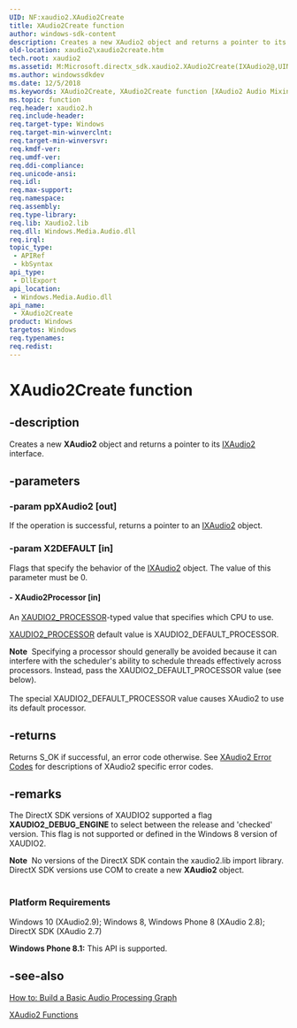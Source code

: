 ```yaml
---
UID: NF:xaudio2.XAudio2Create
title: XAudio2Create function
author: windows-sdk-content
description: Creates a new XAudio2 object and returns a pointer to its IXAudio2 interface.
old-location: xaudio2\xaudio2create.htm
tech.root: xaudio2
ms.assetid: M:Microsoft.directx_sdk.xaudio2.XAudio2Create(IXAudio2@,UINT32,XAUDIO2_PROCESSOR)
ms.author: windowssdkdev
ms.date: 12/5/2018
ms.keywords: XAudio2Create, XAudio2Create function [XAudio2 Audio Mixing APIs], xaudio2.xaudio2create, xaudio2/XAudio2Create
ms.topic: function
req.header: xaudio2.h
req.include-header: 
req.target-type: Windows
req.target-min-winverclnt: 
req.target-min-winversvr: 
req.kmdf-ver: 
req.umdf-ver: 
req.ddi-compliance: 
req.unicode-ansi: 
req.idl: 
req.max-support: 
req.namespace: 
req.assembly: 
req.type-library: 
req.lib: Xaudio2.lib
req.dll: Windows.Media.Audio.dll
req.irql: 
topic_type:
 - APIRef
 - kbSyntax
api_type:
 - DllExport
api_location:
 - Windows.Media.Audio.dll
api_name:
 - XAudio2Create
product: Windows
targetos: Windows
req.typenames: 
req.redist: 
---
```


# XAudio2Create function


## -description


Creates a new <b>XAudio2</b> object and returns a pointer to its <a href="https://msdn.microsoft.com/en-us/library/Ee415908(v=VS.85).aspx">IXAudio2</a> interface.


## -parameters




### -param ppXAudio2 [out]

If the operation is successful, returns a pointer to an <a href="https://msdn.microsoft.com/en-us/library/Ee415908(v=VS.85).aspx">IXAudio2</a> object.


### -param X2DEFAULT [in]

Flags that specify the behavior of the <a href="https://msdn.microsoft.com/en-us/library/Ee415908(v=VS.85).aspx">IXAudio2</a> object. The value of this parameter must be 0.


#### - XAudio2Processor [in]

An <a href="https://msdn.microsoft.com/29E67C0A-36EB-47B2-8708-36EC733D0D37">XAUDIO2_PROCESSOR</a>-typed value that specifies which CPU to use.


<a href="https://msdn.microsoft.com/29E67C0A-36EB-47B2-8708-36EC733D0D37">XAUDIO2_PROCESSOR</a> default value is XAUDIO2_DEFAULT_PROCESSOR.

<div class="alert"><b>Note</b>  Specifying a processor should generally be avoided because it can interfere with the scheduler's ability to schedule threads effectively across processors. Instead, pass the XAUDIO2_DEFAULT_PROCESSOR value (see below).</div>
<div> </div>
The special XAUDIO2_DEFAULT_PROCESSOR value causes XAudio2 to use its default processor.


## -returns



Returns S_OK if successful, an error code otherwise. See <a href="https://msdn.microsoft.com/42a1c21c-4b14-114a-d79e-15a61eb2139b">XAudio2 Error Codes</a> for descriptions of XAudio2 specific error codes. 




## -remarks



The DirectX SDK versions of XAUDIO2 supported a flag <b>XAUDIO2_DEBUG_ENGINE</b> to select between the release and 'checked' version. This flag is not supported or defined in the Windows 8 version of XAUDIO2.



<div class="alert"><b>Note</b>  No versions of the DirectX SDK contain the xaudio2.lib import library. DirectX SDK versions use COM to create a new <b>XAudio2</b> object.</div>
<div> </div>
<h3><a id="Platform_Requirements"></a><a id="platform_requirements"></a><a id="PLATFORM_REQUIREMENTS"></a>Platform Requirements</h3>
Windows 10 (XAudio2.9); 
            Windows 8, Windows Phone 8 (XAudio 2.8); DirectX SDK (XAudio 2.7)

<b>Windows Phone 8.1:</b> This API is supported.




## -see-also




<a href="https://msdn.microsoft.com/40f79959-23c9-4513-363b-2f2fc85e4c0a">How to: Build a Basic Audio Processing Graph</a>



<a href="https://msdn.microsoft.com/870a0425-3226-7848-bcc0-0ba7145135cb">XAudio2 Functions</a>
 

 

